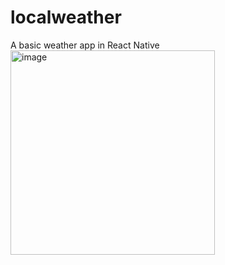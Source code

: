 # localweather
A basic weather app in React Native
<a href="https://drive.google.com/file/d/1wVbqXoUbQnB5Ol5YVeRywYFpCD7qcai2/preview"><img width="327" alt="image" src="https://user-images.githubusercontent.com/82292386/155892012-9f802664-5964-445b-b36e-76637a330636.png"></a>


